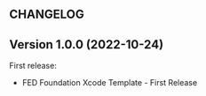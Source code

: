 ## CHANGELOG

## Version 1.0.0 (2022-10-24)

First release:

* FED Foundation Xcode Template - First Release
